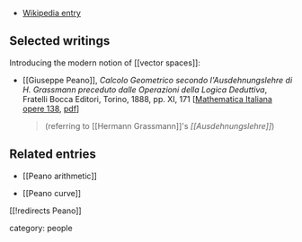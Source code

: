 
* [Wikipedia entry](https://en.wikipedia.org/wiki/Giuseppe_Peano)

## Selected writings

Introducing the modern notion of [[vector spaces]]:

* [[Giuseppe Peano]], *Calcolo Geometrico secondo l'Ausdehnungslehre di H. Grassmann preceduto dalle Operazioni della Logica Deduttiva*, Fratelli Bocca Editori, Torino, 1888, pp. XI, 171 $[$[Mathematica Italiana opere 138](http://mathematica.sns.it/opere/138), [pdf](http://mathematica.sns.it/media/volumi/138/Calcolo%20geometrico%20secondo%20l'Ausdehnungslhere%20di%20H.%20Grassmann_bw.pdf)$]$

  > (referring to [[Hermann Grassmann]]'s *[[Ausdehnungslehre]]*)


## Related entries

* [[Peano arithmetic]]

* [[Peano curve]]

[[!redirects Peano]]

category: people